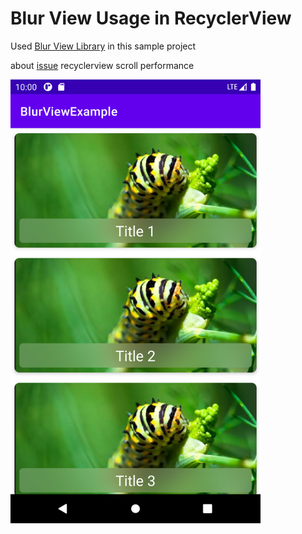 # Blur View Usage in RecyclerView 
Used [Blur View Library]  in this sample project 

about [issue] recyclerview scroll performance 

 [Blur View Library]: <https://github.com/Dimezis/BlurView>
 [issue]: <https://github.com/Dimezis/BlurView/issues/138>



<img src="https://github.com/yusufonderd/BlurViewExample/blob/master/art/blur_screen.png" width="400" height="710"/>
